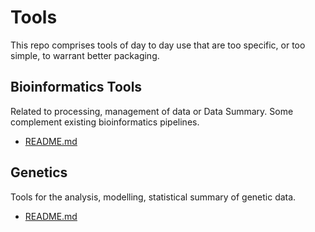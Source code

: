 # Tools

This repo comprises tools of day to day use that are too specific, or too simple, to warrant better packaging. 

## Bioinformatics Tools

Related to processing, management of data or Data Summary. Some complement existing bioinformatics pipelines. 

- [README.md](https://github.com/SantosJGND/Tools/Bioinformatics)

## Genetics

Tools for the analysis, modelling, statistical summary of genetic data.

- [README.md](https://github.com/SantosJGND/Tools/Genetics)


